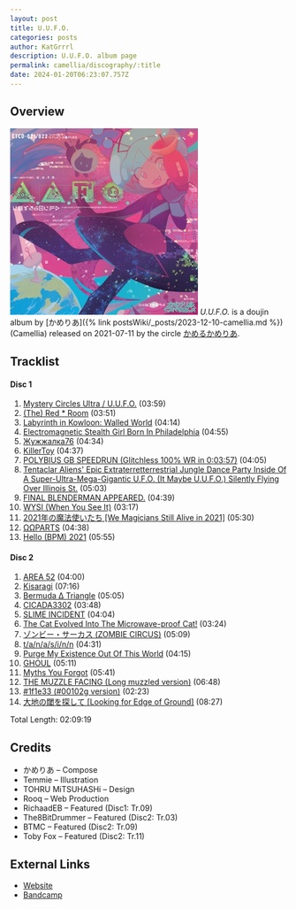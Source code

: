 ```yaml
---
layout: post
title: U.U.F.O.
categories: posts
author: KatGrrrl
description: U.U.F.O. album page
permalink: camellia/discography/:title
date: 2024-01-20T06:23:07.757Z
---
```


## Overview

![CTCD-021-022](/assets/images/camellia/albums/CTCD-021-022.jpg)
*U.U.F.O.* is a doujin album by [かめりあ]({% link postsWiki/_posts/2023-12-10-camellia.md %}) (Camellia) released on 2021-07-11 by the circle [かめるかめりあ](#).

## Tracklist

#### Disc 1

1. [Mystery Circles Ultra / U.U.F.O.](#) (03:59)
2. [(The) Red * Room](#) (03:51)
3. [Labyrinth in Kowloon: Walled World](#) (04:14)
4. [Electromagnetic Stealth Girl Born In Philadelphia](#) (04:55)
5. [Жужжалка76](#) (04:34)
6. [KillerToy](#) (04:37)
7. [POLYBIUS GB SPEEDRUN (Glitchless 100% WR in 0:03:57)](#) (04:05)
8. [Tentaclar Aliens' Epic Extraterretterrestrial Jungle Dance Party Inside Of A Super-Ultra-Mega-Gigantic U.F.O. (It Maybe U.U.F.O.) Silently Flying Over Illinois St.](#) (05:03)
9. [FINAL BLENDERMAN APPEARED.](#) (04:39)
10. [WYSI (When You See It)](#) (03:17)
11. [2021年の魔法使いたち \[We Magicians Still Alive in 2021\]](#) (05:30)
12. [ΩΩPARTS](#) (04:38)
13. [Hello (BPM) 2021](#) (05:55)

#### Disc 2

1. [AREA 52](#) (04:00)
2. [Kisaragi](#) (07:16)
3. [Bermuda Δ Triangle](#) (05:05)
4. [CICADA3302](#) (03:48)
5. [SLIME INCIDENT](#) (04:04)
6. [The Cat Evolved Into The Microwave-proof Cat!](#) (03:24)
7. [ゾンビー・サーカス (ZOMBIE CIRCUS)](#) (05:09)
8. [t/a/n/a/s/i/n/n](#) (04:31)
9. [Purge My Existence Out Of This World](#) (04:15)
10. [GHOUL](#) (05:11)
11. [Myths You Forgot](#) (05:41)
12. [THE MUZZLE FACING (Long muzzled version)](#) (06:48)
13. [#1f1e33 (#00102g version)](#) (02:23)
14. [大地の閾を探して \[Looking for Edge of Ground\]](#) (08:27)

Total Length: 02:09:19

## Credits

* かめりあ – Compose
* Temmie – Illustration
* TOHRU MiTSUHASHi – Design
* Rooq – Web Production
* RichaadEB – Featured (Disc1: Tr.09)
* The8BitDrummer – Featured (Disc2: Tr.03)
* BTMC – Featured (Disc2: Tr.09)
* Toby Fox – Featured (Disc2: Tr.11)

## External Links

* [Website](https://cametek.jp/uufo/)
* [Bandcamp](https://cametek.bandcamp.com/album/u-u-f-o)
